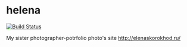 helena
======

[![Build Status](https://travis-ci.org/Samael500/helena.svg?branch=master)](https://travis-ci.org/Samael500/helena)

My sister photographer-potrfolio photo's site http://elenaskorokhod.ru/
